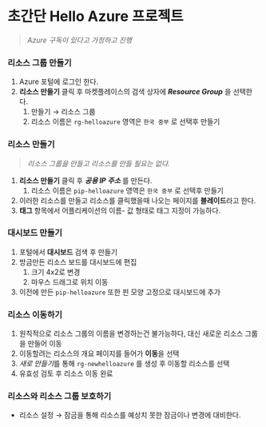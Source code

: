 # 초간단 Hello Azure 프로젝트

> *Azure 구독이 있다고 가정하고 진행*
> 

### 리소스 그룹 만들기

1. Azure 포털에 로그인 한다. 
2. **리소스 만들기** 클릭 후 마켓플레이스의 검색 상자에 ***Resource Group*** 을 선택한다.
    1. 만들기 → 리소스 그룹 
    2. 리소스 이름은 `rg-helloazure` 영역은 `한국 중부` 로 선택후 만들기 

### 리소스 만들기

> *리소스 그룹을 만들고 리소스를 만들 필요는 없다.*
> 
1. **리소스 만들기** 클릭 후 ***공용 IP 주소*** 를 만든다. 
    1. 리소스 이름은 `pip-helloazure` 영역은 `한국 중부` 로 선택후 만들기 
2. 이러한 리소스를 만들고 리소스를 클릭했을때 나오는 페이지를 **블레이드**라고 한다.
3. **태그** 항목에서 어플리케이션의 이름- 값 형태로 태그 지정이 가능하다.

### 대시보드 만들기

1. 포털에서 **대시보드** 검색 후 만들기 
2. 방금만든 리소스 보드를 대시보드에 편집
    1. 크기 4x2로 변경 
    2. 마우스 드래그로 위치 이동
3. 이전에 만든 `pip-helloazure` 또한 핀 모양 고정으로 대시보드에 추가

### 리소스 이동하기

1. 원칙적으로 리소스 그룹의 이름을 변경하는건 불가능하다, 대신 새로운 리소스 그룹을 만들어 이동
2. 이동할려는 리소스의 개요 페이지를 들어가 **이동**을 선택 
3. *새로 만들기*를 통해 `rg-newhelloazure` 를 생성 후 이동할 리소스를 선택
4. 유효성 검토 후 리소스 이동 완료

### 리소스와 리소스 그룹 보호하기

- 리소스 설정 → 잠금을 통해 리소스를 예상치 못한 잠금이나 변경에 대비한다.
